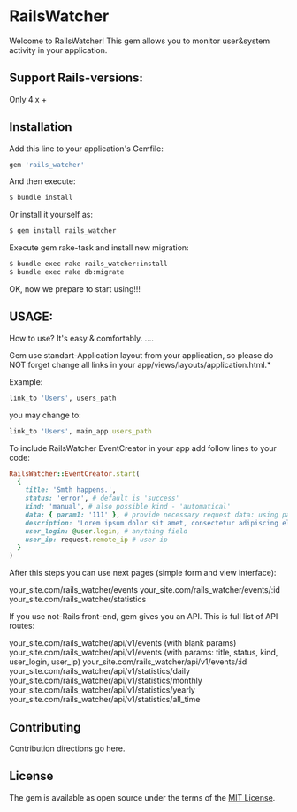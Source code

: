 # RailsWatcher
Welcome to RailsWatcher!
This gem allows you to monitor user&system activity in your application.

## Support Rails-versions:
Only 4.x +

## Installation
Add this line to your application's Gemfile:
```ruby
gem 'rails_watcher'
```

And then execute:
```bash
$ bundle install
```

Or install it yourself as:
```bash
$ gem install rails_watcher
```

Execute gem rake-task and install new migration:
```bash
$ bundle exec rake rails_watcher:install
$ bundle exec rake db:migrate
```

OK, now we prepare to start using!!!

## USAGE:
How to use? It's easy & comfortably.
....

Gem use standart-Application layout from your application,
so please do NOT forget change all links in your app/views/layouts/application.html.*

Example:
```ruby
link_to 'Users', users_path
```
you may change to:

```ruby
link_to 'Users', main_app.users_path
```

To include RailsWatcher EventCreator in your app add follow lines to your code:

```ruby
RailsWatcher::EventCreator.start(
  {
    title: 'Smth happens.',
    status: 'error', # default is 'success'
    kind: 'manual', # also possible kind - 'automatical'
    data: { param1: '111' }, # provide necessary request data: using params, etc.
    description: 'Lorem ipsum dolor sit amet, consectetur adipiscing elit...', # optional text field
    user_login: @user.login, # anything field
    user_ip: request.remote_ip # user ip
  }
)
```

After this steps you can use next pages (simple form and view interface):

your_site.com/rails_watcher/events
your_site.com/rails_watcher/events/:id
your_site.com/rails_watcher/statistics

If you use not-Rails front-end, gem gives you an API. This is full list of API routes:

your_site.com/rails_watcher/api/v1/events (with blank params)
your_site.com/rails_watcher/api/v1/events (with params: title, status, kind, user_login, user_ip)
your_site.com/rails_watcher/api/v1/events/:id
your_site.com/rails_watcher/api/v1/statistics/daily
your_site.com/rails_watcher/api/v1/statistics/monthly
your_site.com/rails_watcher/api/v1/statistics/yearly
your_site.com/rails_watcher/api/v1/statistics/all_time

## Contributing
Contribution directions go here.

## License
The gem is available as open source under the terms of the [MIT License](https://opensource.org/licenses/MIT).
